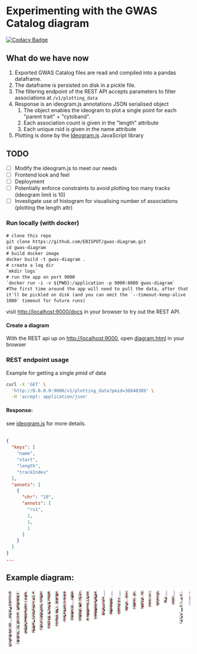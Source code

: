 # Experimenting with the GWAS Catalog diagram

[![Codacy Badge](https://api.codacy.com/project/badge/Grade/a84a757cdf8d4cf5b27c0b2eb4f0844d)](https://app.codacy.com/gh/DSuveges/gwas-diagram?utm_source=github.com&utm_medium=referral&utm_content=DSuveges/gwas-diagram&utm_campaign=Badge_Grade_Settings)

## What do we have now

1. Exported GWAS Catalog files are read and compiled into a pandas dataframe.
2. The dataframe is persisted on disk in a pickle file.
3. The filtering endpoint of the REST API accepts parameters to filter associations at `/v1/plotting_data`
4. Response is an ideogram.js annotations JSON serialised object
   1. The object enables the ideogram to plot a single point for each "parent trait" + "cytoband".
   2. Each association count is given in the "length" attribute
   3. Each unique rsid is given in the name attribute
5. Plotting is done by the [Ideogram.js](https://eweitz.github.io/ideogram/) JavaScript library

## TODO
- [ ] Modify the ideogram.js to meet our needs
- [ ] Frontend look and feel 
- [ ] Deployment
- [ ] Potentially enforce constraints to avoid plotting too many tracks (ideogram limit is 10)
- [ ] Investigate use of histogram for visualising number of associations (plotting the length attr)

### Run locally (with docker)

```
# clone this repo 
git clone https://github.com/EBISPOT/gwas-diagram.git
cd gwas-diagram
# build docker image
docker build -t gwas-diagram .
# create a log dir
`mkdir logs`
# run the app on port 9000
`docker run -i -v ${PWD}:/application -p 9000:8000 gwas-diagram`
#The first time around the app will need to pull the data, after that it'll be pickled on disk (and you can omit the `--timeout-keep-alive 1000` timeout for future runs)
```
visit <http://localhost:9000/docs> in your browser to try out the REST API.

#### Create a diagram
With the REST api up on <http://localhost:9000>, open [diagram.html](gwas_diagram/templates/diagram.html) in your browser


### REST endpoint usage

Example for getting a single pmid of data

```bash
curl -X 'GET' \
  'http://0.0.0.0:9000/v1/plotting_data?pmid=36848389' \
  -H 'accept: application/json'
```

#### Response:

see [ideogram.js](https://github.com/eweitz/ideogram/blob/master/api.md) for more details.

```json

{
  "keys": [
    "name",
    "start",
    "length",
    "trackIndex"
  ],
  "annots": [
    {
      "chr": "10",
      "annots": [
        "rs1",
        1,
        1,
        1
      ]
    }
  ]
}
...
```



## Example diagram:

![Example of two parent trait categories represented, Cancer & Cardiovascular measurement](gwas_diagram/ideogram_Cancer_AND_Cardiovascular_measurement.png)
